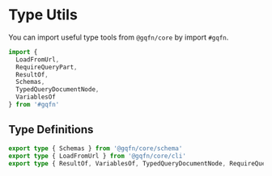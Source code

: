 # Type Utils

You can import useful type tools from `@gqfn/core` by import `#gqfn`.

```ts
import {
  LoadFromUrl,
  RequireQueryPart,
  ResultOf,
  Schemas,
  TypedQueryDocumentNode,
  VariablesOf
} from '#gqfn'
```

## Type Definitions

```ts twoslash
export type { Schemas } from '@gqfn/core/schema'
export type { LoadFromUrl } from '@gqfn/core/cli'
export type { ResultOf, VariablesOf, TypedQueryDocumentNode, RequireQueryPart } from '@gqfn/core/typed'
```
